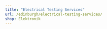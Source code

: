 ```yaml
---
title: "Electrical Testing Services"
url: /edinburgh/electrical-testing-services/
shop: Elektronik
---
```


